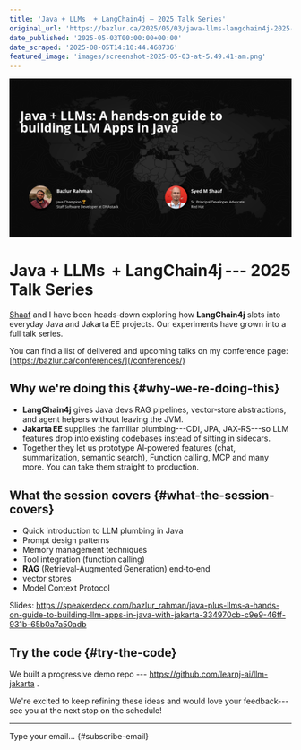 ```yaml
---
title: 'Java + LLMs  + LangChain4j — 2025 Talk Series'
original_url: 'https://bazlur.ca/2025/05/03/java-llms-langchain4j-2025-talk-series/'
date_published: '2025-05-03T00:00:00+00:00'
date_scraped: '2025-08-05T14:10:44.468736'
featured_image: 'images/screenshot-2025-05-03-at-5.49.41-am.png'
---
```


![](images/screenshot-2025-05-03-at-5.49.41-am.png)

Java + LLMs  + LangChain4j --- 2025 Talk Series
===============================================

[Shaaf](https://www.linkedin.com/in/shaaf/) and I have been heads‑down exploring how **LangChain4j** slots into everyday Java and Jakarta EE projects. Our experiments have grown into a full talk series.

You can find a list of delivered and upcoming talks on my conference page: [https://bazlur.ca/conferences/](/conferences/)

Why we're doing this {#why-we-re-doing-this}
--------------------------------------------

* **LangChain4j** gives Java devs RAG pipelines, vector‑store abstractions, and agent helpers without leaving the JVM.
* **Jakarta EE** supplies the familiar plumbing---CDI, JPA, JAX‑RS---so LLM features drop into existing codebases instead of sitting in sidecars.
* Together they let us prototype AI‑powered features (chat, summarization, semantic search), Function calling, MCP and many more. You can take them straight to production.

What the session covers {#what-the-session-covers}
--------------------------------------------------

* Quick introduction to LLM plumbing in Java
* Prompt design patterns
* Memory management techniques
* Tool integration (function calling)
* **RAG** (Retrieval‑Augmented Generation) end‑to‑end
* vector stores
* Model Context Protocol

Slides: <https://speakerdeck.com/bazlur_rahman/java-plus-llms-a-hands-on-guide-to-building-llm-apps-in-java-with-jakarta-334970cb-c9e9-46ff-931b-65b0a7a50adb>

Try the code {#try-the-code}
----------------------------

We built a progressive demo repo --- <https://github.com/learnj-ai/llm-jakarta> .

We're excited to keep refining these ideas and would love your feedback---see you at the next stop on the schedule!  

*** ** * ** ***

Type your email... {#subscribe-email}
